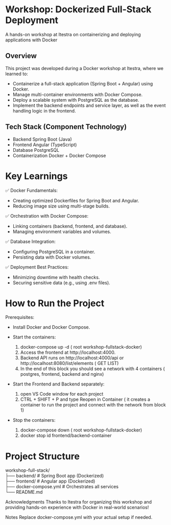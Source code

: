 # Workshop: Dockerized Full-Stack Deployment
A hands-on workshop at Itestra on containerizing and deploying applications with Docker

## Overview
This project was developed during a Docker workshop at Itestra, where we learned to:

- Containerize a full-stack application (Spring Boot + Angular) using Docker.
- Manage multi-container environments with Docker Compose.
- Deploy a scalable system with PostgreSQL as the database.
- Implement the backend endpoints and service layer, as well as the event handling logic in the frontend.

## Tech Stack (Component	Technology)
- Backend	Spring Boot (Java)
- Frontend	Angular (TypeScript)
- Database	PostgreSQL
- Containerization	Docker + Docker Compose
  
# Key Learnings
✅ Docker Fundamentals:
- Creating optimized Dockerfiles for Spring Boot and Angular.
- Reducing image size using multi-stage builds.

✅ Orchestration with Docker Compose:
- Linking containers (backend, frontend, and database).
- Managing environment variables and volumes.

✅ Database Integration:
- Configuring PostgreSQL in a container.
- Persisting data with Docker volumes.

✅ Deployment Best Practices:
- Minimizing downtime with health checks.
- Securing sensitive data (e.g., using .env files).

# How to Run the Project
Prerequisites:
- Install Docker and Docker Compose.
- Start the containers:
    1. docker-compose up -d ( root workshop-fullstack-docker)
    2. Access the frontend at http://localhost:4000.
    3. Backend API runs on http://localhost:4000/api or http://localhost:8080/list/elements ( GET LIST)
    4. In the end of this block you should see a network with 4 containers ( postgres, frontend, backend and nginx)
- Start the Frontend and Backend separately:
    1. open VS Code window for each project
    2. CTRL + SHIFT + P and type Reopen in Container ( it creates a container to run the project and connect with the network from block 1)

- Stop the containers:
    1. docker-compose down ( root workshop-fullstack-docker)
    2. docker stop id frontend/backend-container

# Project Structure
workshop-full-stack/  
├── backend/           # Spring Boot app (Dockerized)  
├── frontend/          # Angular app (Dockerized)  
├── docker-compose.yml # Orchestrates all services  
└── README.md  

Acknowledgments
Thanks to Itestra for organizing this workshop and providing hands-on experience with Docker in real-world scenarios!

Notes
Replace docker-compose.yml with your actual setup if needed.


